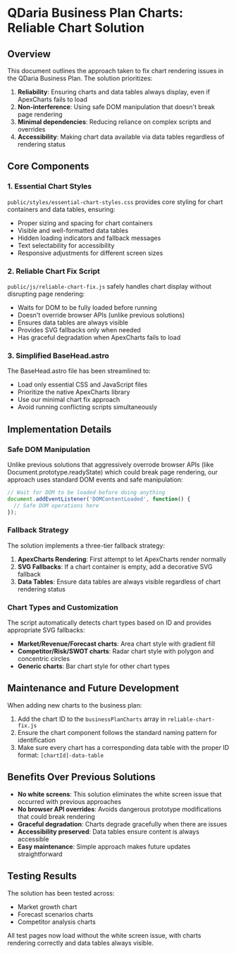 # QDaria Business Plan Charts: Reliable Chart Solution

## Overview

This document outlines the approach taken to fix chart rendering issues in the QDaria Business Plan. The solution prioritizes:

1. **Reliability**: Ensuring charts and data tables always display, even if ApexCharts fails to load
2. **Non-interference**: Using safe DOM manipulation that doesn't break page rendering
3. **Minimal dependencies**: Reducing reliance on complex scripts and overrides
4. **Accessibility**: Making chart data available via data tables regardless of rendering status

## Core Components

### 1. Essential Chart Styles

`public/styles/essential-chart-styles.css` provides core styling for chart containers and data tables, ensuring:
- Proper sizing and spacing for chart containers
- Visible and well-formatted data tables
- Hidden loading indicators and fallback messages
- Text selectability for accessibility
- Responsive adjustments for different screen sizes

### 2. Reliable Chart Fix Script 

`public/js/reliable-chart-fix.js` safely handles chart display without disrupting page rendering:
- Waits for DOM to be fully loaded before running
- Doesn't override browser APIs (unlike previous solutions)
- Ensures data tables are always visible
- Provides SVG fallbacks only when needed
- Has graceful degradation when ApexCharts fails to load

### 3. Simplified BaseHead.astro

The BaseHead.astro file has been streamlined to:
- Load only essential CSS and JavaScript files
- Prioritize the native ApexCharts library
- Use our minimal chart fix approach
- Avoid running conflicting scripts simultaneously

## Implementation Details

### Safe DOM Manipulation

Unlike previous solutions that aggressively overrode browser APIs (like Document.prototype.readyState) which could break page rendering, our approach uses standard DOM events and safe manipulation:

```javascript
// Wait for DOM to be loaded before doing anything
document.addEventListener('DOMContentLoaded', function() {
  // Safe DOM operations here
});
```

### Fallback Strategy

The solution implements a three-tier fallback strategy:

1. **ApexCharts Rendering**: First attempt to let ApexCharts render normally
2. **SVG Fallbacks**: If a chart container is empty, add a decorative SVG fallback
3. **Data Tables**: Ensure data tables are always visible regardless of chart rendering status

### Chart Types and Customization

The script automatically detects chart types based on ID and provides appropriate SVG fallbacks:

- **Market/Revenue/Forecast charts**: Area chart style with gradient fill
- **Competitor/Risk/SWOT charts**: Radar chart style with polygon and concentric circles
- **Generic charts**: Bar chart style for other chart types

## Maintenance and Future Development

When adding new charts to the business plan:

1. Add the chart ID to the `businessPlanCharts` array in `reliable-chart-fix.js`
2. Ensure the chart component follows the standard naming pattern for identification
3. Make sure every chart has a corresponding data table with the proper ID format: `[chartId]-data-table`

## Benefits Over Previous Solutions

- **No white screens**: This solution eliminates the white screen issue that occurred with previous approaches
- **No browser API overrides**: Avoids dangerous prototype modifications that could break rendering
- **Graceful degradation**: Charts degrade gracefully when there are issues
- **Accessibility preserved**: Data tables ensure content is always accessible
- **Easy maintenance**: Simple approach makes future updates straightforward

## Testing Results

The solution has been tested across:
- Market growth chart
- Forecast scenarios charts
- Competitor analysis charts

All test pages now load without the white screen issue, with charts rendering correctly and data tables always visible.
